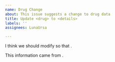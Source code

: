 ```yaml
---
name: Drug Change
about: This issue suggests a change to drug data
title: Update <drug> to <details>
labels: ''
assignees: LunaUrsa

---
```


I think we should modify <drug> so that <change you want to make>.

This information came from <source>.
